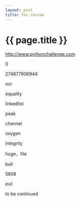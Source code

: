 ```yaml
---
layout: post
title: for review
---
```


{{ page.title }}
===============

http://www.pythonchallenge.com

0

274877906944

ocr

equality

linkedlist

peak

channel

oxygen

integrity

huge，file

bull

5808

evil

to be continued
